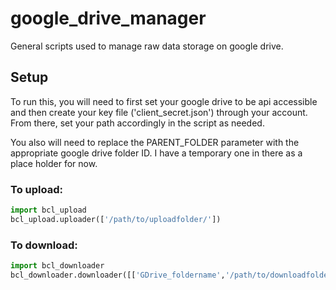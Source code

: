 # google_drive_manager
General scripts used to manage raw data storage on google drive. 

## Setup
To run this, you will need to first set your google drive to be api accessible and then create your key file ('client_secret.json') through your account. From there, set your path accordingly in the script as needed. 

You also will need to replace the PARENT_FOLDER parameter with the appropriate google drive folder ID. I have a temporary one in there as a place holder for now. 

### To upload:
```python
import bcl_upload
bcl_upload.uploader(['/path/to/uploadfolder/'])
```
### To download:
```python
import bcl_downloader
bcl_downloader.downloader([['GDrive_foldername','/path/to/downloadfolder/']])
```
